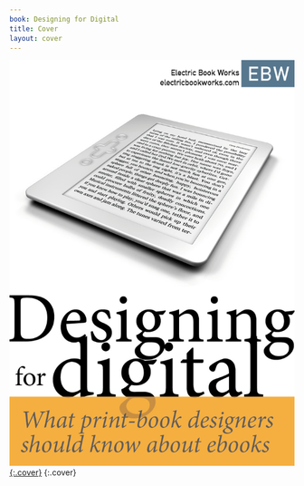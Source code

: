 ```yaml
---
book: Designing for Digital
title: Cover
layout: cover
---
```


[![Cover](images/cover.jpg){:.cover}](0-3-contents.html)
{:.cover}
